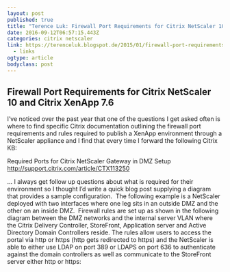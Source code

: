 ```yaml
---
layout: post
published: true
title: "Terence Luk: Firewall Port Requirements for Citrix NetScaler 10 and Citrix XenApp 7.6"
date: 2016-09-12T06:57:15.443Z
categories: citrix netscaler
link: https://terenceluk.blogspot.de/2015/01/firewall-port-requirements-for-citrix.html
  - links
ogtype: article
bodyclass: post
---
```


## Firewall Port Requirements for Citrix NetScaler 10 and Citrix XenApp 7.6
I’ve noticed over the past year that one of the questions I get asked often is where to find specific Citrix documentation outlining the firewall port requirements and rules required to publish a XenApp environment through a NetScaler appliance and I find that every time I forward the following Citrix KB:

Required Ports for Citrix NetScaler Gateway in DMZ Setup
http://support.citrix.com/article/CTX113250

… I always get follow up questions about what is required for their environment so I thought I’d write a quick blog post supplying a diagram that provides a sample configuration.  The following example is a NetScaler deployed with two interfaces where one leg sits in an outside DMZ and the other on an inside DMZ.  Firewall rules are set up as shown in the following diagram between the DMZ networks and the internal server VLAN where the Citrix Delivery Controller, StoreFront, Application server and Active Directory Domain Controllers reside. The rules allow users to access the portal via http or https (http gets redirected to https) and the NetScaler is able to either use LDAP on port 389 or LDAPS on port 636 to authenticate against the domain controllers as well as communicate to the StoreFront server either http or https:
